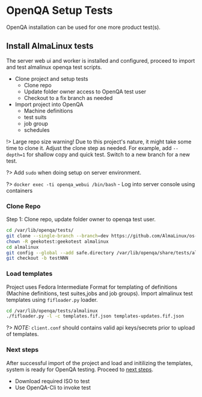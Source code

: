 # OpenQA Setup Tests

OpenQA installation can be used for one more product test(s).

## Install AlmaLinux tests

The server web ui and worker is installed and configured, proceed to import and test almalinux openqa test scripts.

* Clone project and setup tests
   * Clone repo
   * Update folder owner access to OpenQA test user
   * Checkout to a fix branch as needed
* Import project into OpenQA 
  * Machine definitions
  * test suits
  * job group
  * schedules


!> Large repo size warning! Due to this project's nature, it might take some time to clone it. Adjust the clone step as needed. For example, add `--depth=1` for shallow copy and quick test. Switch to a new branch for a new test.

?> Add `sudo` when doing setup on server environment. 

?> `docker exec -ti openqa_webui /bin/bash` - Log into server console using containers

### Clone Repo

Step 1: Clone repo, update folder owner to openqa test user.

```sh
cd /var/lib/openqa/tests/
git clone --single-branch --branch=dev https://github.com/AlmaLinux/os-autoinst-distri-almalinux.git almalinux
chown -R geekotest:geekotest almalinux
cd almalinux
git config --global --add safe.directory /var/lib/openqa/share/tests/almalinux
git checkout -b testNNN
```

### Load templates

Project uses Fedora Intermediate Format for templating of definitions (Machine definitions, test suites,jobs and job groups). Import almalinux test templates using `fifloader.py` loader.

```sh
cd /var/lib/openqa/tests/almalinux 
./fifloader.py -l -c templates.fif.json templates-updates.fif.json
```

?> _NOTE:_ `client.conf` should contains valid api keys/secrets prior to upload of templates.

### Next steps

After successful import of the project and load and initilizing the templates, system is ready for OpenQA testing.
Proceed to [next steps](tests-basic.md).

* Download required ISO to test
* Use OpenQA-Cli to invoke test
